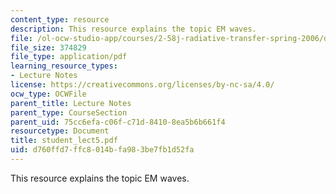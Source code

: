 ```yaml
---
content_type: resource
description: This resource explains the topic EM waves.
file: /ol-ocw-studio-app/courses/2-58j-radiative-transfer-spring-2006/d760ffd7ffc8014bfa983be7fb1d52fa_student_lect5.pdf
file_size: 374829
file_type: application/pdf
learning_resource_types:
- Lecture Notes
license: https://creativecommons.org/licenses/by-nc-sa/4.0/
ocw_type: OCWFile
parent_title: Lecture Notes
parent_type: CourseSection
parent_uid: 75cc6efa-c06f-c71d-8410-8ea5b6b661f4
resourcetype: Document
title: student_lect5.pdf
uid: d760ffd7-ffc8-014b-fa98-3be7fb1d52fa
---
```

This resource explains the topic EM waves.